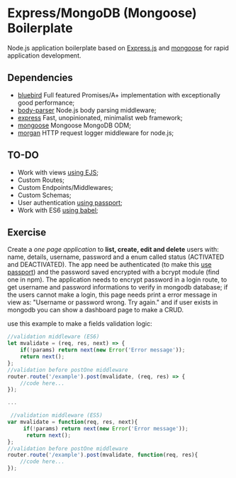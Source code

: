 # Express/MongoDB (Mongoose) Boilerplate
Node.js application boilerplate based on [Express.js](http://expressjs.com/) and [mongoose](http://mongoosejs.com/) for rapid application development.

## Dependencies
* [bluebird](https://www.npmjs.com/package/bluebird) Full featured Promises/A+ implementation with exceptionally good performance;
* [body-parser](https://www.npmjs.com/package/body-parser) Node.js body parsing middleware;
* [express](https://www.npmjs.com/package/express) Fast, unopinionated, minimalist web framework;
* [mongoose](https://www.npmjs.com/package/mongoose) Mongoose MongoDB ODM;
* [morgan](https://www.npmjs.com/package/morgan) HTTP request logger middleware for node.js;

## **TO-DO**
* Work with views [using EJS](http://www.embeddedjs.com);
* Custom Routes;
* Custom Endpoints/Middlewares;
* Custom Schemas;
* User authentication [using passport](https://www.npmjs.com/package/passport);
* Work with ES6 [using babel](https://babeljs.io/);

## Exercise
Create a *one page application* to **list, create, edit and delete** users with: name, details, username, password and a enum called status (ACTIVATED and DEACTIVATED). The app need be authenticated (to make this [use passport](https://www.npmjs.com/package/passport)) and the password saved encrypted with a bcrypt module (find one in npm). The application needs to encrypt password in a login route, to get username and password informations to verify in mongodb database; if the users cannot make a login, this page needs print a error message in view as: "Username or password wrong. Try again." and if user exists in mongodb you can show a dashboard page to make a CRUD.

use this example to make a fields validation logic:

``` javascript
//validation middleware (ES6)
let mvalidate = (req, res, next) => {
    if(!params) return next(new Error('Error message'));
    return next();
};
//validation before postOne middleware
router.route('/example').post(mvalidate, (req, res) => {
    //code here...
});

...

 //validation middleware (ES5)
var mvalidate = function(req, res, next){
     if(!params) return next(new Error('Error message'));
      return next();
};
//validation before postOne middleware
router.route('/example').post(mvalidate, function(req, res){
    //code here...
});
```
